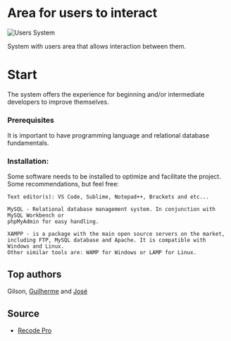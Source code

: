 # Area for users to interact

![Users System](https://media.giphy.com/media/NITGlrnFPh0D8WUCJ6/giphy.gif)

System with users area that allows interaction between them.

# Start

The system offers the experience for beginning and/or intermediate developers to improve themselves.

### Prerequisites

It is important to have programming language and relational database fundamentals.

### Installation:

Some software needs to be installed to optimize and facilitate the project. Some recommendations, but feel free:

```
Text editor(s): VS Code, Sublime, Notepad++, Brackets and etc...
```

```
MySQL - Relational database management system. In conjunction with MySQL Workbench or
phpMyAdmin for easy handling.
```

```
XAMPP - is a package with the main open source servers on the market,
including FTP, MySQL database and Apache. It is compatible with Windows and Linux.
Other similar tools are: WAMP for Windows or LAMP for Linux.
```



## Top authors

Gilson, <a href="https://github.com/Guilherme1612" target="_blank">Guilherme</a> and <a href="https://github.com/joseAllisson" target="_blank"> José</a>

## Source

<ul>
  <li><a href="https://www.recodepro.org.br/">Recode Pro</a></li>
</ul>

